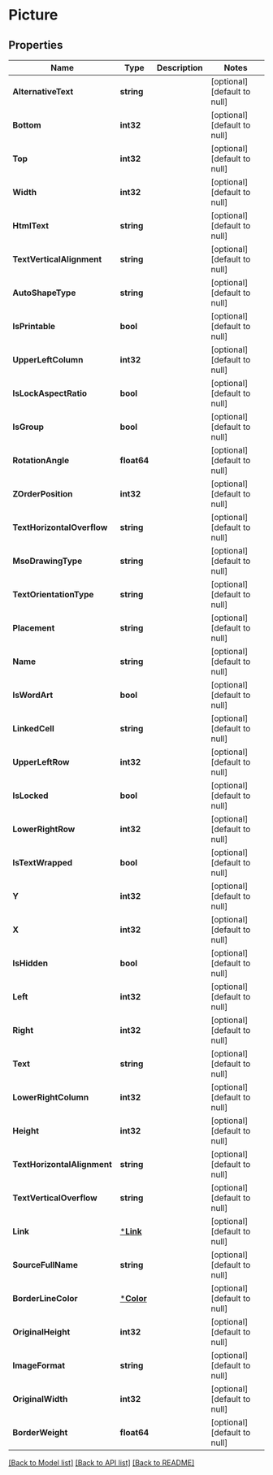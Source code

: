 # Picture

## Properties
Name | Type | Description | Notes
------------ | ------------- | ------------- | -------------
**AlternativeText** | **string** |  | [optional] [default to null]
**Bottom** | **int32** |  | [optional] [default to null]
**Top** | **int32** |  | [optional] [default to null]
**Width** | **int32** |  | [optional] [default to null]
**HtmlText** | **string** |  | [optional] [default to null]
**TextVerticalAlignment** | **string** |  | [optional] [default to null]
**AutoShapeType** | **string** |  | [optional] [default to null]
**IsPrintable** | **bool** |  | [optional] [default to null]
**UpperLeftColumn** | **int32** |  | [optional] [default to null]
**IsLockAspectRatio** | **bool** |  | [optional] [default to null]
**IsGroup** | **bool** |  | [optional] [default to null]
**RotationAngle** | **float64** |  | [optional] [default to null]
**ZOrderPosition** | **int32** |  | [optional] [default to null]
**TextHorizontalOverflow** | **string** |  | [optional] [default to null]
**MsoDrawingType** | **string** |  | [optional] [default to null]
**TextOrientationType** | **string** |  | [optional] [default to null]
**Placement** | **string** |  | [optional] [default to null]
**Name** | **string** |  | [optional] [default to null]
**IsWordArt** | **bool** |  | [optional] [default to null]
**LinkedCell** | **string** |  | [optional] [default to null]
**UpperLeftRow** | **int32** |  | [optional] [default to null]
**IsLocked** | **bool** |  | [optional] [default to null]
**LowerRightRow** | **int32** |  | [optional] [default to null]
**IsTextWrapped** | **bool** |  | [optional] [default to null]
**Y** | **int32** |  | [optional] [default to null]
**X** | **int32** |  | [optional] [default to null]
**IsHidden** | **bool** |  | [optional] [default to null]
**Left** | **int32** |  | [optional] [default to null]
**Right** | **int32** |  | [optional] [default to null]
**Text** | **string** |  | [optional] [default to null]
**LowerRightColumn** | **int32** |  | [optional] [default to null]
**Height** | **int32** |  | [optional] [default to null]
**TextHorizontalAlignment** | **string** |  | [optional] [default to null]
**TextVerticalOverflow** | **string** |  | [optional] [default to null]
**Link** | [***Link**](Link.md) |  | [optional] [default to null]
**SourceFullName** | **string** |  | [optional] [default to null]
**BorderLineColor** | [***Color**](Color.md) |  | [optional] [default to null]
**OriginalHeight** | **int32** |  | [optional] [default to null]
**ImageFormat** | **string** |  | [optional] [default to null]
**OriginalWidth** | **int32** |  | [optional] [default to null]
**BorderWeight** | **float64** |  | [optional] [default to null]

[[Back to Model list]](../README.md#documentation-for-models) [[Back to API list]](../README.md#documentation-for-api-endpoints) [[Back to README]](../README.md)


